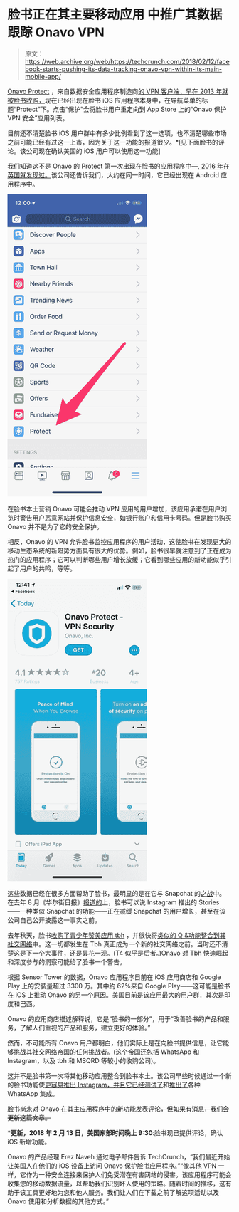 # 脸书正在其主要移动应用 中推广其数据跟踪 Onavo VPN

> 原文：<https://web.archive.org/web/https://techcrunch.com/2018/02/12/facebook-starts-pushing-its-data-tracking-onavo-vpn-within-its-main-mobile-app/>

[Onavo Protect](https://web.archive.org/web/20230404075858/https://itunes.apple.com/us/app/onavo-protect-vpn-security/id577491499?mt=8) ，来自数据安全应用程序制造商[的 VPN 客户端，早在 2013 年就被脸书收购，](https://web.archive.org/web/20230404075858/https://techcrunch.com/2013/10/13/facebook-buys-mobile-analytics-company-onavo-and-finally-gets-its-office-in-israel/)现在已经出现在脸书 iOS 应用程序本身中，在导航菜单的标题“Protect”下。点击“保护”会将脸书用户重定向到 App Store 上的“Onavo 保护 VPN 安全”应用列表。

目前还不清楚脸书 iOS 用户群中有多少比例看到了这一选项，也不清楚哪些市场之前可能已经有过这一上市，因为关于这一功能的报道很少。*[见下面脸书的评论。该公司现在确认美国的 iOS 用户可以使用这一功能]

我们知道这不是 Onavo 的 Protect 第一次出现在脸书的应用程序中—[, 2016 年在英国就发现过。](https://web.archive.org/web/20230404075858/https://twitter.com/MattNavarra/status/806683291961217024)该公司还告诉我们，大约在同一时间，它已经出现在 Android 应用程序中。

![](img/c35160d101d7dd58228702ec8ae9fd28.png)

在脸书本土营销 Onavo 可能会推动 VPN 应用的用户增加，该应用承诺在用户浏览时警告用户恶意网站并保护信息安全，如银行账户和信用卡号码。但是脸书购买 Onavo 并不是为了它的安全保护。

相反，Onavo 的 VPN 允许脸书监控应用程序的用户活动，这使脸书在发现更大的移动生态系统的新趋势方面具有很大的优势。例如，脸书很早就注意到了正在成为热门的应用程序；它可以判断哪些用户增长放缓；它看到哪些应用的新功能似乎引起了用户的共鸣，等等。

![](img/e83a8add901c8a6b1a729075f4cc59a3.png)

这些数据已经在很多方面帮助了脸书，最明显的是在它与 Snapchat 的[之战](https://web.archive.org/web/20230404075858/https://techcrunch.com/2017/09/25/instagram-now-has-800-million-monthly-and-500-million-daily-active-users/)中。在去年 8 月《华尔街日报》[报道的](https://web.archive.org/web/20230404075858/https://www.wsj.com/articles/facebooks-onavo-gives-social-media-firm-inside-peek-at-rivals-users-1502622003)上，脸书可以说 Instagram 推出的 Stories——一种类似 Snapchat 的功能——正在减缓 Snapchat 的用户增长，甚至在该公司自己公开披露这一事实之前。

去年秋天，脸书[收购了青少年赞美应用 tbh](https://web.archive.org/web/20230404075858/https://techcrunch.com/2017/10/16/facebook-acquires-anonymous-teen-compliment-app-tbh-will-let-it-run/) ，并很快将[类似的 Q &功能整合到其社交网络](https://web.archive.org/web/20230404075858/https://techcrunch.com/2017/12/05/as-tbh-popularity-wanes-facebook-launches-did-you-know-social-questionnaire/)中。这一切都发生在 Tbh 真正成为一个新的社交网络之前。当时还不清楚这是下一个大事件，还是昙花一现。(T4 似乎是后者。)Onavo 对 Tbh 快速崛起和深度参与的洞察可能给了脸书一个警告。

根据 Sensor Tower 的数据，Onavo 应用程序目前在 iOS 应用商店和 Google Play 上的安装量超过 3300 万。其中约 62%来自 Google Play——这可能是脸书在 iOS 上推动 Onavo 的另一个原因。美国目前是该应用最大的用户群，其次是印度和巴西。

Onavo 的应用商店描述解释说，它是“脸书的一部分”，用于“改善脸书的产品和服务，了解人们重视的产品和服务，建立更好的体验。”

然而，不可能所有 Onavo 用户都明白，他们实际上是在向脸书提供信息，让它能够挑战其社交网络帝国的任何挑战者。(这个帝国还包括 WhatsApp 和 Instagram，以及 tbh 和 MSQRD 等较小的收购公司)。

这并不是脸书第一次将其他移动应用整合到脸书本土。该公司早些时候通过一个新的脸书功能使[更容易推出 Instagram，并且它已经](https://web.archive.org/web/20230404075858/https://techcrunch.com/2017/09/20/you-can-now-launch-the-instagram-app-directly-from-facebook/)[测试了](https://web.archive.org/web/20230404075858/https://thenextweb.com/facebook/2017/09/21/facebook-whatsapp/)和[推出了](https://web.archive.org/web/20230404075858/https://techcrunch.com/2017/12/13/click-to-whatsapp-messaging-buttons-are-now-rolling-out-in-facebook-ads/)各种 WhatsApp 集成。

~~脸书尚未对 Onavo 在其主应用程序中的新功能发表评论，但如果有消息，我们会更新这篇文章。~~

***更新，2018 年 2 月 13 日，美国东部时间晚上 9:30**:脸书现已提供评论，确认 iOS 新增功能。

Onavo 的产品经理 Erez Naveh 通过电子邮件告诉 TechCrunch，“我们最近开始让美国人在他们的 iOS 设备上访问 Onavo 保护脸书应用程序。”“像其他 VPN 一样，它作为一种安全连接来保护人们免受潜在有害网站的侵害。该应用程序可能会收集您的移动数据流量，以帮助我们识别坏人使用的策略。随着时间的推移，这有助于该工具更好地为您和他人服务。我们让人们在下载之前了解这项活动以及 Onavo 使用和分析数据的其他方式。”